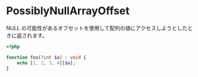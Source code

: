 # PossiblyNullArrayOffset

NULL の可能性があるオフセットを使用して配列の値にアクセスしようとしたときに返されます。

```php
<?php

function foo(?int $a) : void {
    echo [1, 2, 3, 4][$a];
}
```
